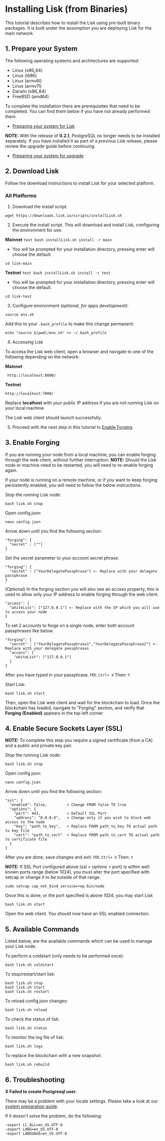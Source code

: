 # Installing Lisk (from Binaries)

This tutorial describes how to install the Lisk using pre-built binary packages. It is built under the assumption you are deploying Lisk for the main network.

## 1. Prepare your System

The following operating systems and architectures are supported:

- Linux (x86_64)
- Linux (i686)
- Linux (armv6l)
- Linux (armv7l)
- Darwin (x86_64)
- FreeBSD (amd64)

To complete the installation there are prerequisites that need to be completed. You can find them below if you have not already performed them.

* [Preparing your system for Lisk](https://lisk.io/documentation?i=lisk-docs/PrereqSetup)

**NOTE:** With the release of **0.2.1**, PostgreSQL no longer needs to be installed separately. If you have installed it as part of a previous Lisk release, please review the upgrade guide before continuing.

* [Preparing your system for upgrade](https://lisk.io/documentation?i=lisk-docs/UpgradeSteps)

## 2. Download Lisk

Follow the download instructions to install Lisk for your selected platform. 

### All Platforms

1. Download the install script.

  ```text
  wget https://downloads.lisk.io/scripts/installLisk.sh
  ```

2. Execute the install script. This will download and install Lisk, configuring the environment for use.

  **Mainnet**
    ```text
    bash installLisk.sh install -r main
    ```   
   * You will be prompted for your installation directory, pressing enter will choose the default.
   
  ```text
  cd lisk-main
  ```

  **Testnet**
    ```text
    bash installLisk.sh install -r test
    ```   
   * You will be prompted for your installation directory, pressing enter will choose the default.
   
  ```text
  cd lisk-test
  ```
  
3. Configure environment _(optional, for apps development)_:

  ```text
  source env.sh
  ```

  Add this to your `.bash_profile` to make this change permanent:

  ```text
  echo "source $(pwd)/env.sh" >> ~/.bash_profile
  ```

4. Accessing Lisk

  To access the Lisk web client, open a browser and navigate to one of the following depending on the network:

  **Mainnet**
  ```text
   http://localhost:8000/
   ```
   **Testnet**
   ```text
   http://localhost:7000/
   ```
   
   Replace **localhost** with your public IP address if you are not running Lisk on your local machine.

  The Lisk web client should launch successfully.
 
5. Proceed with the next step in this tutorial to [Enable Forging](#3-enable-forging).

## 3. Enable Forging

If you are running your node from a local machine, you can enable forging through the web client, without further interruption. **NOTE:** Should the Lisk node or machine need to be restarted, you will need to re-enable forging again.

If your node is running on a remote machine, or if you want to keep forging persistently enabled, you will need to follow the below instructions.

Stop the running Lisk node:

```text
bash lisk.sh stop
```

Open config.json:

```text
nano config.json
```

Arrow down until you find the following section:

```text
"forging": {
  "secret" : [""]
}
```

Set the secret parameter to your account secret phrase.

```text
"forging": {
  "secret" : ["YourDelegatePassphrase"] <- Replace with your delegate passphrase
}
```

(Optional) In the forging section you will also see an access property, this is used to allow only your IP address to enable forging through the web client.

```text
"access": {
  "whiteList": ["127.0.0.1"] <- Replace with the IP which you will use to access your node
}
```

To set 2 accounts to forge on a single node, enter both account passphrases like below.

```text
"forging": {
  "secret" : ["YourDelegatePassphrase1","YourDelegatePassphrase2"] <- Replace with your delegate passphrases
  "access": {
    "whiteList": ["127.0.0.1"]
  }
}
```

After you have typed in your passphrase. Hit: `Ctrl+ X` Then: `Y`

Start Lisk:

```text
bash lisk.sh start
```

Then, open the Lisk web client and wait for the blockchain to load. Once the blockchain has loaded, navigate to "Forging" section, and verify that **Forging (Enabled)** appears in the top left corner.

## 4. Enable Secure Sockets Layer (SSL)

**NOTE:** To complete this step you require a signed certificate (from a CA) and a public and private key pair.

Stop the running Lisk node:

```text
bash lisk.sh stop
```

Open config.json:

```text
nano config.json
```

Arrow down until you find the following section:

```text
"ssl": {
  "enabled": false,         < Change FROM false TO true
  "options": {
    "port": 443,            < Default SSL Port
    "address": "0.0.0.0",   < Change only if you wish to block web access to the node
    "key": "path_to_key",   < Replace FROM path_to_key TO actual path to key file
    "cert": "path_to_cert"  < Replace FROM path_to_cert TO actual path to certificate file
  }
}
```

After you are done, save changes and exit. Hit: `Ctrl+ X` Then: `Y`

**NOTE:** If SSL Port configured above (ssl > options > port) is within well known ports range (below 1024), you must alter the port specified with setcap or change it to be outside of that range.

```text
sudo setcap cap_net_bind_service=+ep bin/node
```

Once this is done, or the port specified is above 1024, you may start Lisk

```text
bash lisk.sh start
```

Open the web client. You should now have an SSL enabled connection.

## 5. Available Commands

Listed below, are the available commands which can be used to manage your Lisk node.

To perform a coldstart (only needs to be performed once):

```text
bash lisk.sh coldstart
```

To stop/restart/start lisk:

```text
bash lisk.sh stop
bash lisk.sh start
bash lisk.sh restart
```

To reload config.json changes:

```text
bash lisk.sh reload
```

To check the status of lisk:

```text
bash lisk.sh status
```

To monitor the log file of lisk:

```text
bash lisk.sh logs
```

To replace the blockchain with a new snapshot:

```text
bash lisk.sh rebuild
```

## 6. Troubleshooting

**X Failed to create Postgresql user.**

There may be a problem with your locale settings. Please take a look at our [system preparation guide](https://lisk.io/documentation?i=lisk-docs/PrereqSetup).

If it doesn't solve the problem, do the following:

 ```text		
 -export LC_ALL=en_US.UTF-8  
 -export LANG=en_US.UTF-8  
 -export LANGUAGE=en_US.UTF-8  
 ```
